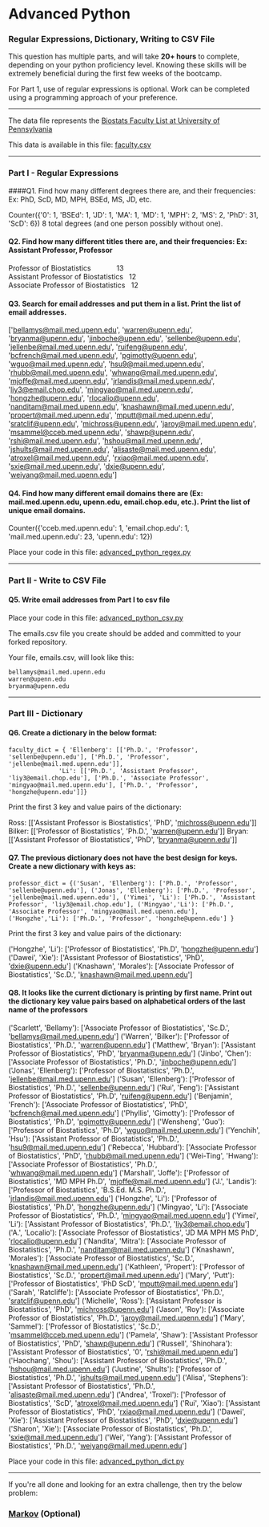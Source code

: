 # Advanced Python    

### Regular Expressions, Dictionary, Writing to CSV File  

This question has multiple parts, and will take **20+ hours** to complete, depending on your python proficiency level.  Knowing these skills will be extremely beneficial during the first few weeks of the bootcamp.

For Part 1, use of regular expressions is optional.  Work can be completed using a programming approach of your preference. 

---

The data file represents the [Biostats Faculty List at University of Pennsylvania](http://www.med.upenn.edu/cceb/biostat/faculty.shtml)

This data is available in this file:  [faculty.csv](python/faculty.csv)

--- 

### Part I - Regular Expressions  


####Q1. Find how many different degrees there are, and their frequencies: Ex:  PhD, ScD, MD, MPH, BSEd, MS, JD, etc.

Counter({'0': 1,
         'BSEd': 1,
         'JD': 1,
         'MA': 1,
         'MD': 1,
         'MPH': 2,
         'MS': 2,
         'PhD': 31,
         'ScD': 6})
8 total degrees (and one person possibly without one).

#### Q2. Find how many different titles there are, and their frequencies:  Ex:  Assistant Professor, Professor

Professor of Biostatistics              13  
Assistant Professor of Biostatistics    12  
Associate Professor of Biostatistics    12  
#### Q3. Search for email addresses and put them in a list.  Print the list of email addresses.

['bellamys@mail.med.upenn.edu', 'warren@upenn.edu', 'bryanma@upenn.edu', 'jinboche@upenn.edu', 'sellenbe@upenn.edu', 'jellenbe@mail.med.upenn.edu', 'ruifeng@upenn.edu', 'bcfrench@mail.med.upenn.edu', 'pgimotty@upenn.edu', 'wguo@mail.med.upenn.edu', 'hsu9@mail.med.upenn.edu', 'rhubb@mail.med.upenn.edu', 'whwang@mail.med.upenn.edu', 'mjoffe@mail.med.upenn.edu', 'jrlandis@mail.med.upenn.edu', 'liy3@email.chop.edu', 'mingyao@mail.med.upenn.edu', 'hongzhe@upenn.edu', 'rlocalio@upenn.edu', 'nanditam@mail.med.upenn.edu', 'knashawn@mail.med.upenn.edu', 'propert@mail.med.upenn.edu', 'mputt@mail.med.upenn.edu', 'sratclif@upenn.edu', 'michross@upenn.edu', 'jaroy@mail.med.upenn.edu', 'msammel@cceb.med.upenn.edu', 'shawp@upenn.edu', 'rshi@mail.med.upenn.edu', 'hshou@mail.med.upenn.edu', 'jshults@mail.med.upenn.edu', 'alisaste@mail.med.upenn.edu', 'atroxel@mail.med.upenn.edu', 'rxiao@mail.med.upenn.edu', 'sxie@mail.med.upenn.edu', 'dxie@upenn.edu', 'weiyang@mail.med.upenn.edu']

#### Q4. Find how many different email domains there are (Ex:  mail.med.upenn.edu, upenn.edu, email.chop.edu, etc.).  Print the list of unique email domains.

Counter({'cceb.med.upenn.edu': 1,
         'email.chop.edu': 1,
         'mail.med.upenn.edu': 23,
         'upenn.edu': 12})



Place your code in this file: [advanced_python_regex.py](python/advanced_python_regex.py)

---

### Part II - Write to CSV File

#### Q5.  Write email addresses from Part I to csv file

Place your code in this file: [advanced_python_csv.py](python/advanced_python_csv.py)

The emails.csv file you create should be added and committed to your forked repository.

Your file, emails.csv, will look like this:
```
bellamys@mail.med.upenn.edu
warren@upenn.edu
bryanma@upenn.edu
```

---

### Part III - Dictionary

#### Q6.  Create a dictionary in the below format:
```
faculty_dict = { 'Ellenberg': [['Ph.D.', 'Professor', 'sellenbe@upenn.edu'], ['Ph.D.', 'Professor', 'jellenbe@mail.med.upenn.edu']],
              'Li': [['Ph.D.', 'Assistant Professor', 'liy3@email.chop.edu'], ['Ph.D.', 'Associate Professor', 'mingyao@mail.med.upenn.edu'], ['Ph.D.', 'Professor', 'hongzhe@upenn.edu']]}
```
Print the first 3 key and value pairs of the dictionary:

Ross: [['Assistant Professor is Biostatistics', 'PhD', 'michross@upenn.edu']]
Bilker: [['Professor of Biostatistics', 'Ph.D.', 'warren@upenn.edu']]
Bryan: [['Assistant Professor of Biostatistics', 'PhD', 'bryanma@upenn.edu']]

#### Q7.  The previous dictionary does not have the best design for keys.  Create a new dictionary with keys as:

```
professor_dict = {('Susan', 'Ellenberg'): ['Ph.D.', 'Professor', 'sellenbe@upenn.edu'], ('Jonas', 'Ellenberg'): ['Ph.D.', 'Professor', 'jellenbe@mail.med.upenn.edu'], ('Yimei', 'Li'): ['Ph.D.', 'Assistant Professor', 'liy3@email.chop.edu'], ('Mingyao','Li'): ['Ph.D.', 'Associate Professor', 'mingyao@mail.med.upenn.edu'], ('Hongzhe','Li'): ['Ph.D.', 'Professor', 'hongzhe@upenn.edu'] }
```

Print the first 3 key and value pairs of the dictionary:

('Hongzhe', 'Li'): ['Professor of Biostatistics', 'Ph.D', 'hongzhe@upenn.edu']
('Dawei', 'Xie'): ['Assistant Professor of Biostatistics', 'PhD', 'dxie@upenn.edu']
('Knashawn', 'Morales'): ['Associate Professor of Biostatistics', 'Sc.D.', 'knashawn@mail.med.upenn.edu']

#### Q8.  It looks like the current dictionary is printing by first name.  Print out the dictionary key value pairs based on alphabetical orders of the last name of the professors

('Scarlett', 'Bellamy'): ['Associate Professor of Biostatistics', 'Sc.D.', 'bellamys@mail.med.upenn.edu']
('Warren', 'Bilker'): ['Professor of Biostatistics', 'Ph.D.', 'warren@upenn.edu']
('Matthew', 'Bryan'): ['Assistant Professor of Biostatistics', 'PhD', 'bryanma@upenn.edu']
('Jinbo', 'Chen'): ['Associate Professor of Biostatistics', 'Ph.D.', 'jinboche@upenn.edu']
('Jonas', 'Ellenberg'): ['Professor of Biostatistics', 'Ph.D.', 'jellenbe@mail.med.upenn.edu']
('Susan', 'Ellenberg'): ['Professor of Biostatistics', 'Ph.D.', 'sellenbe@upenn.edu']
('Rui', 'Feng'): ['Assistant Professor of Biostatistics', 'Ph.D', 'ruifeng@upenn.edu']
('Benjamin', 'French'): ['Associate Professor of Biostatistics', 'PhD', 'bcfrench@mail.med.upenn.edu']
('Phyllis', 'Gimotty'): ['Professor of Biostatistics', 'Ph.D', 'pgimotty@upenn.edu']
('Wensheng', 'Guo'): ['Professor of Biostatistics', 'Ph.D', 'wguo@mail.med.upenn.edu']
('Yenchih', 'Hsu'): ['Assistant Professor of Biostatistics', 'Ph.D.', 'hsu9@mail.med.upenn.edu']
('Rebecca', 'Hubbard'): ['Associate Professor of Biostatistics', 'PhD', 'rhubb@mail.med.upenn.edu']
('Wei-Ting', 'Hwang'): ['Associate Professor of Biostatistics', 'Ph.D.', 'whwang@mail.med.upenn.edu']
('Marshall', 'Joffe'): ['Professor of Biostatistics', 'MD MPH Ph.D', 'mjoffe@mail.med.upenn.edu']
('J.', 'Landis'): ['Professor of Biostatistics', 'B.S.Ed. M.S. Ph.D.', 'jrlandis@mail.med.upenn.edu']
('Hongzhe', 'Li'): ['Professor of Biostatistics', 'Ph.D', 'hongzhe@upenn.edu']
('Mingyao', 'Li'): ['Associate Professor of Biostatistics', 'Ph.D.', 'mingyao@mail.med.upenn.edu']
('Yimei', 'Li'): ['Assistant Professor of Biostatistics', 'Ph.D.', 'liy3@email.chop.edu']
('A.', 'Localio'): ['Associate Professor of Biostatistics', 'JD MA MPH MS PhD', 'rlocalio@upenn.edu']
('Nandita', 'Mitra'): ['Associate Professor of Biostatistics', 'Ph.D.', 'nanditam@mail.med.upenn.edu']
('Knashawn', 'Morales'): ['Associate Professor of Biostatistics', 'Sc.D.', 'knashawn@mail.med.upenn.edu']
('Kathleen', 'Propert'): ['Professor of Biostatistics', 'Sc.D.', 'propert@mail.med.upenn.edu']
('Mary', 'Putt'): ['Professor of Biostatistics', 'PhD ScD', 'mputt@mail.med.upenn.edu']
('Sarah', 'Ratcliffe'): ['Associate Professor of Biostatistics', 'Ph.D.', 'sratclif@upenn.edu']
('Michelle', 'Ross'): ['Assistant Professor is Biostatistics', 'PhD', 'michross@upenn.edu']
('Jason', 'Roy'): ['Associate Professor of Biostatistics', 'Ph.D.', 'jaroy@mail.med.upenn.edu']
('Mary', 'Sammel'): ['Professor of Biostatistics', 'Sc.D.', 'msammel@cceb.med.upenn.edu']
('Pamela', 'Shaw'): ['Assistant Professor of Biostatistics', 'PhD', 'shawp@upenn.edu']
('Russell', 'Shinohara'): ['Assistant Professor of Biostatistics', '0', 'rshi@mail.med.upenn.edu']
('Haochang', 'Shou'): ['Assistant Professor of Biostatistics', 'Ph.D.', 'hshou@mail.med.upenn.edu']
('Justine', 'Shults'): ['Professor of Biostatistics', 'Ph.D.', 'jshults@mail.med.upenn.edu']
('Alisa', 'Stephens'): ['Assistant Professor of Biostatistics', 'Ph.D.', 'alisaste@mail.med.upenn.edu']
('Andrea', 'Troxel'): ['Professor of Biostatistics', 'ScD', 'atroxel@mail.med.upenn.edu']
('Rui', 'Xiao'): ['Assistant Professor of Biostatistics', 'PhD', 'rxiao@mail.med.upenn.edu']
('Dawei', 'Xie'): ['Assistant Professor of Biostatistics', 'PhD', 'dxie@upenn.edu']
('Sharon', 'Xie'): ['Associate Professor of Biostatistics', 'Ph.D.', 'sxie@mail.med.upenn.edu']
('Wei', 'Yang'): ['Assistant Professor of Biostatistics', 'Ph.D.', 'weiyang@mail.med.upenn.edu']

Place your code in this file: [advanced_python_dict.py](python/advanced_python_dict.py)

--- 

If you're all done and looking for an extra challenge, then try the below problem:  

### [Markov](python/markov.py) (Optional)

